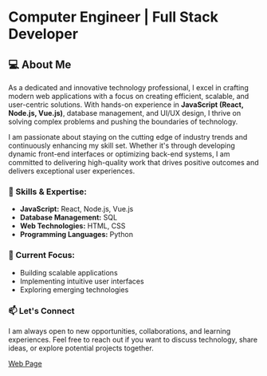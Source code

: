 <h1 >
  Computer Engineer | Full Stack Developer
</h1>


## 💻 About Me

As a dedicated and innovative technology professional, I excel in crafting modern web applications with a focus on creating efficient, scalable, and user-centric solutions. With hands-on experience in **JavaScript (React, Node.js, Vue.js)**, database management, and UI/UX design, I thrive on solving complex problems and pushing the boundaries of technology.

I am passionate about staying on the cutting edge of industry trends and continuously enhancing my skill set. Whether it's through developing dynamic front-end interfaces or optimizing back-end systems, I am committed to delivering high-quality work that drives positive outcomes and delivers exceptional user experiences.

### 🌟 Skills & Expertise:
- **JavaScript:** React, Node.js, Vue.js
- **Database Management:** SQL
- **Web Technologies:** HTML, CSS
- **Programming Languages:** Python

### 🚀 Current Focus:
- Building scalable applications
- Implementing intuitive user interfaces
- Exploring emerging technologies

### 📫 Let's Connect
I am always open to new opportunities, collaborations, and learning experiences. Feel free to reach out if you want to discuss technology, share ideas, or explore potential projects together.

[Web Page](https://rb.gy/1q6a1h)

